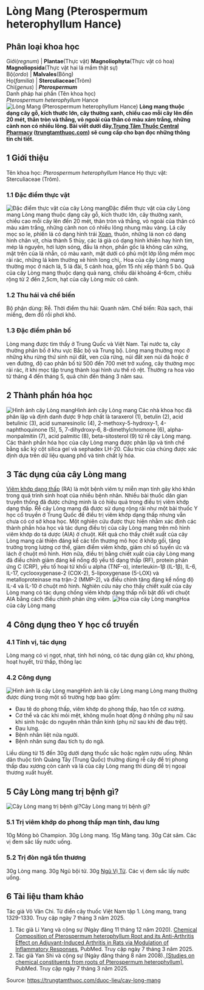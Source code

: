 # Lòng Mang (Pterospermum heterophyllum Hance)

Phân loại khoa học  
---  
Giới(_regnum_) |  **Plantae**(Thực vật) **Magnoliophyta**(Thực vật có hoa) **Magnoliopsida**(Thực vật hai lá mầm thật sự)  
Bộ(_ordo_) | **Malvales**(Bông)  
Họ(_familia_) | **Sterculiaceae**(Trôm)  
Chi(_genus_) | **_Pterospermum_**  
Danh pháp hai phần (Tên khoa học)  
_Pterospermum heterophyllum_ Hance  
![Lòng Mang \(Pterospermum heterophyllum Hance\)](https://trungtamthuoc.com/images/others/long-mang-6604.jpg)
**Lòng mang thuộc dạng cây gỗ, kích thước lớn, cây thường xanh, chiều cao mỗi cây lên đến 20 mét, thân tròn và thẳng, vỏ ngoài của thân có màu xám trắng, những cành non có nhiều lông. Bài viết dưới đây,[Trung Tâm Thuốc Central Pharmacy](https://trungtamthuoc.com/ "Trung Tâm Thuốc Central Pharmacy") ([trungtamthuoc.com](https://trungtamthuoc.com/ "trungtamthuoc.com")) sẽ cung cấp cho bạn đọc những thông tin chi tiết.**
##  1 Giới thiệu
Tên khoa học: _Pterospermum heterophyllum_ Hance
Họ thực vật: Sterculiaceae (Trôm).
### 1.1 Đặc điểm thực vật
![Đặc điểm thực vật của cây Lòng mang](https://trungtamthuoc.com/images/item/long-mang-0.jpg)Đặc điểm thực vật của cây Lòng mang
Lòng mang thuộc dạng cây gỗ, kích thước lớn, cây thường xanh, chiều cao mỗi cây lên đến 20 mét, thân tròn và thẳng, vỏ ngoài của thân có màu xám trắng, những cành non có nhiều lông nhung màu vàng.
Lá cây mọc so le, phiến lá có dạng hình trái [Xoan](https://trungtamthuoc.com/duoc-lieu/cay-xoan "Xoan"), thuôn, những lá non có dạng hình chân vịt, chia thành 5 thùy, các lá già có dạng hình khiên hay hình tim, mép lá nguyên, hơi lượn sóng, đầu lá nhọn, phần gốc lá không cân xứng, mặt trên của lá nhẵn, có màu xanh, mặt dưới có phủ một lớp lông mềm mọc rải rác, những lá kèm thường xẻ hình long chi,.
Hoa của cây Lòng mang thường mọc ở nách lá, 5 lá đài, 5 cánh hoa, gồm 15 nhị xếp thành 5 bó.
Quả của cây Lòng mang thuộc dạng quả nang, chiều dài khoảng 4-6cm, chiều rộng từ 2 đến 2,5cm, hạt của cây Lòng mức có cánh.
### 1.2 Thu hái và chế biến
Bộ phận dùng: Rễ.
Thời điểm thu hái: Quanh năm.
Chế biến: Rửa sạch, thái miếng, đem đồ rồi phơi khô.
### 1.3 Đặc điểm phân bố
Lòng mang được tìm thấy ở Trung Quốc và Việt Nam. Tại nước ta, cây thường phân bố ở khu vực Bắc bộ và Trung bộ.
Lòng mang thường mọc ở những khu rừng thứ sinh núi đất, ven cửa rừng, núi đất xen núi đá hoặc ở ven đường, độ cao phân bố từ 500 đến 700 mét trở xuống, cây thường mọc rải rác, ít khi mọc tập trung thành loại hình ưu thế rõ rệt.
Thường ra hoa vào từ tháng 4 đến tháng 5, quả chín đến tháng 3 năm sau.
##  2 Thành phần hóa học
![Hình ảnh cây Lòng mang](https://trungtamthuoc.com/images/item/long-mang-1.jpg)Hình ảnh cây Lòng mang
Các nhà khoa học đã phân lập và định danh được 9 hợp chất là taraxerol (1), betulin (2), acid betulinic (3), acid sumaresinolic (4), 2-methoxy-5-hydroxy-1, 4-naphthoquinone (5), 5, 7-dihydroxy-6, 8-dimethylchromone (6), alpha-monpalmitin (7), acid palmitic (8), beta-sitosterol (9) từ rễ cây Lòng mang. Các thành phần hóa học của cây Lòng mang được phân lập và tinh chế bằng sắc ký cột silica gel và sephadex LH-20. Cấu trúc của chúng được xác định dựa trên dữ liệu quang phổ và tính chất lý hóa.
##  3 Tác dụng của cây Lòng mang
[Viêm khớp dạng thấp](https://trungtamthuoc.com/bai-viet/viem-khop-dang-thap "viêm khớp dạng thấp") (RA) là một bệnh viêm tự miễn mạn tính gây khó khăn trong quá trình sinh hoạt của nhiều bệnh nhân. Nhiều bài thuốc dân gian truyền thống đã được chứng minh là có hiệu quả trong điều trị viêm khớp dạng thấp. Rễ cây Lòng mang đã được sử dụng rộng rãi như một bài thuốc Y học cổ truyền ở Trung Quốc để điều trị viêm khớp dạng thấp nhưng vẫn chưa có cơ sở khoa học. Một nghiên cứu được thực hiện nhằm xác định các thành phần hóa học và tác dụng điều trị của cây Lòng mang trên mô hình viêm khớp do tá dược (AIA) ở chuột.
Kết quả cho thấy chiết xuất của cây Lòng mang cải thiện đáng kể các tổn thương mô học ở khớp gối, tăng trưởng trọng lượng cơ thể, giảm điểm viêm khớp, giảm chỉ số tuyến ức và lách ở chuột mô hình. Hơn nữa, điều trị bằng chiết xuất của cây Lòng mang đã điều chỉnh giảm đáng kể nồng độ yếu tố dạng thấp (RF), protein phản ứng C (CRP), yếu tố hoại tử khối u alpha (TNF-α), interleukin-1β (IL-1β), IL-6, IL-17, cyclooxygenase-2 (COX-2), 5-lipoxygenase (5-LOX) và metalloproteinase ma trận-2 (MMP-2), và điều chỉnh tăng đáng kể nồng độ IL-4 và IL-10 ở chuột mô hình. Nghiên cứu này cho thấy chiết xuất của cây Lòng mang có tác dụng chống viêm khớp dạng thấp nổi bật đối với chuột AIA bằng cách điều chỉnh phản ứng viêm.
![Hoa của cây Lòng mang](https://trungtamthuoc.com/images/item/long-mang-2.jpg)Hoa của cây Lòng mang
##  4 Công dụng theo Y học cổ truyền
### 4.1 Tính vị, tác dụng
Lòng mang có vị ngọt, nhạt, tính hơi nóng, có tác dụng giãn cơ, khư phòng, hoạt huyết, trừ thấp, thông lạc
### 4.2 Công dụng
![Hình ảnh lá cây Lòng mang](https://trungtamthuoc.com/images/item/long-mang-3.jpg)Hình ảnh lá cây Lòng mang
Lòng mang thường được dùng trong một số trường hợp bao gồm:
  * Đau tê do phong thấp, viêm khớp do phong thấp, hao tổn cơ xương.
  * Cơ thể và các khi mỏi mệt, không muốn hoạt động ở những phụ nữ sau khi sinh hoặc do nguyên nhân thần kinh (phụ nữ sau khi đẻ đau trệt).
  * Đau lưng.
  * Bệnh nhân liệt nửa người.
  * Bệnh nhân sưng đau tích tụ do ngã.


Liều dùng từ 15 đến 30g dưới dạng thuốc sắc hoặc ngâm rượu uống.
Nhân dân thuộc tỉnh Quảng Tây (Trung Quốc) thường dùng rễ cây để trị phong thấp đau xương còn cành và lá của cây Lòng mang thì dùng để trị ngoại thương xuất huyết.
##  5 Cây Lòng mang trị bệnh gì?
![Cây Lòng mang trị bệnh gì?](https://trungtamthuoc.com/images/item/long-mang-4.jpg)Cây Lòng mang trị bệnh gì?
### 5.1 Trị viêm khớp do phong thấp mạn tính, đau lưng
10g Móng bò Champion.
30g Lòng mang.
15g Màng tang.
30g Cát sâm.
Các vị đem sắc lấy nước uống.
### 5.2 Trị đòn ngã tổn thương
30g Lòng mang.
30g Ngũ bội tử.
30g [Ngũ Vị Tử](https://trungtamthuoc.com/duoc-lieu/ngu-vi-tu "Ngũ Vị Tử").
Các vị đem sắc lấy nước uống.
##  6 Tài liệu tham khảo
Tác giả Võ Văn Chi. Từ điển cây thuốc Việt Nam tập 1. Lòng mang, trang 1329-1330. Truy cập ngày 7 tháng 3 năm 2025.
  1. Tác giả Li Yang và cộng sự (Ngày đăng 11 tháng 12 năm 2020). [Chemical Composition of Pterospermum heterophyllum Root and its Anti-Arthritis Effect on Adjuvant-Induced Arthritis in Rats via Modulation of Inflammatory Responses](https://pubmed.ncbi.nlm.nih.gov/33362544/), PubMed. Truy cập ngày 7 tháng 3 năm 2025.
  2. Tác giả Yan Shi và cộng sự (Ngày đăng tháng 8 năm 2008).[ [Studies on chemical constituents from roots of Pterospermum heterophyllum]](https://pubmed.ncbi.nlm.nih.gov/19086637/), PubMed. Truy cập ngày 7 tháng 3 năm 2025.




Source: https://trungtamthuoc.com/duoc-lieu/cay-long-mang